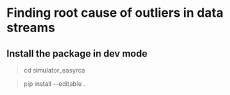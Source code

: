 # Finding root cause of outliers in data streams

## Install the package in dev mode

> cd simulator_easyrca

> pip install --editable . 